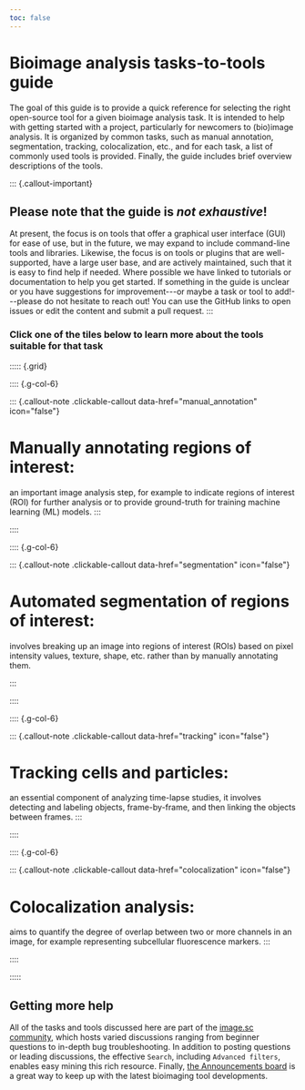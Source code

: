 ```yaml
---
toc: false
---
```


# Bioimage analysis tasks-to-tools guide

The goal of this guide is to provide a quick reference for selecting the right open-source tool for a given bioimage analysis task. It is intended to help with getting started with a project, particularly for newcomers to (bio)image analysis. It is organized by common tasks, such as manual annotation, segmentation, tracking, colocalization, etc., and for each task, a list of commonly used tools is provided. Finally, the guide includes brief overview descriptions of the tools.  

::: {.callout-important}
## Please note that the guide is *not exhaustive*!
At present, the focus is on tools that offer a graphical user interface (GUI) for ease of use, but in the future, we may expand to include command-line tools and libraries. Likewise, the focus is on tools or plugins that are well-supported, have a large user base, and are actively maintained, such that it is easy to find help if needed. Where possible we have linked to tutorials or documentation to help you get started. If something in the guide is unclear or you have suggestions for improvement---or maybe a task or tool to add!---please do not hesitate to reach out! You can use the GitHub links to open issues or edit the content and submit a pull request.
:::

### Click one of the tiles below to learn more about the tools suitable for that task

::::: {.grid}

:::: {.g-col-6}


::: {.callout-note .clickable-callout data-href="manual_annotation" icon="false"}

# Manually annotating regions of interest:

an important image analysis step, for example to indicate regions of interest (ROI) for further analysis or to provide ground-truth for training machine learning (ML) models.
:::
    
::::

:::: {.g-col-6}

::: {.callout-note .clickable-callout data-href="segmentation" icon="false"}
# Automated segmentation of regions of interest:

involves breaking up an image into regions of interest (ROIs) based on pixel intensity values, texture, shape, etc. rather than by manually annotating them.

:::

::::

:::: {.g-col-6}


::: {.callout-note .clickable-callout data-href="tracking" icon="false"}

# Tracking cells and particles:

an essential component of analyzing time-lapse studies,  it involves detecting and labeling objects, frame-by-frame, and then linking the objects between frames.
:::
    
::::

:::: {.g-col-6}

::: {.callout-note .clickable-callout data-href="colocalization" icon="false"}
# Colocalization analysis:

aims to quantify the degree of overlap between two or more channels in an image, for example representing subcellular fluorescence markers.
:::

::::

:::::


## Getting more help

All of the tasks and tools discussed here are part of the [image.sc community](https://forum.image.sc), which hosts varied discussions ranging from beginner questions to in-depth bug troubleshooting. In addition to posting questions or leading discussions, the effective `Search`, including `Advanced filters`, enables easy mining this rich resource.  Finally, [the Announcements board](https://forum.image.sc/c/announcements/10) is a great way to keep up with the latest bioimaging tool developments. 
